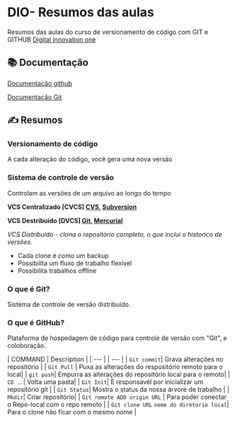 # DIO- Resumos das aulas 

Resumos das aulas do curso de versionamento de código com GIT e GITHUB
[Digital innovation one](https://web.dio.me/course/versionamento-de-codigo-com-git-e-github/learning/599dd3dd-d189-474f-a55c-22f37b4472da?back=/track/santander-2024-preparatorio-certificacao-aws&tab=undefined&moduleId=undefined)

## 📚 Documentação

[Documentação github](https://docs.github.com/pt/get-started/getting-started-with-git/set-up-git)

[Documentação Git](https://git-scm.com/docs/git)

## ✍ Resumos
 
### Versionamento de código

A cada alteração do código, você gera uma nova versão

### Sistema de controle de versão
Controlam as versões de um arquivo ao longo do tempo

**VCS Centralizado [CVCS] [CVS](https://cvs.nongnu.org/), [Subversion](https://subversion.apache.org/)**

**VCS Destribuído  [DVCS] [Git](https://git-scm.com/), [Mercurial](https://www.mercurial-scm.org/)**

*VCS Distribuído - clona o repositório completo, o que inclui o historíco de versões.*
* Cada clone é como um backup
* Possibilita um fluxo de trabalho flexível
* Possibilita trabalhos offline


### **O que é Git?**
Sistema de controle de versão distribuído.

### **O que é GitHub?**
Plataforma de hospedagem de código para controle de versão com "Git", e coloboração.

| COMMAND | Description |
| --- | | --- |
| `Git commit`|  Grava alterações no repositório |
| `Git Pull` | Puxa as alterações do respositório remoto para o local|
| `git push`| Empurra as alterações do repositório local para o remoto|
| `CD ..`| Volta uma pasta| 
| `Git Init`| É responsavél por inicializar um repositório git |
| `Git Status`| Mostra o status da nossa árvore de trabalho |
| `Mkdir`| Criar repositório|
| `Git remote ADD origin URL` | Para poder conectar o Repo-local com o repo remoto |
| `Git clone URL` `nome do diretorio local`| Para o clone não ficar com o mesmo nome |
